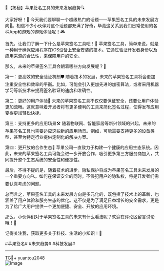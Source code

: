 🚀【揭秘】苹果签名工具的未来发展趋势🔍

大家好呀！👋 今天我们要聊聊一个超级热门的话题——苹果签名工具的未来发展方向🚀。相信不少小伙伴对这个话题都充满了好奇，毕竟这关系到我们日常使用的各种App和游戏的游戏体验呢！🎮

首先，让我们了解一下什么是苹果签名工具吧！🍎 苹果签名工具，简单来说，就是一种用于确保应用程序在iOS设备上安全安装的技术。它通过验证开发者身份以及应用来源的合法性，来保障用户的安全。

那么，未来的苹果签名工具会朝着哪些方向发展呢？🤔

第一：更高效的安全验证机制🛡️
随着技术的发展，未来的苹果签名工具将会更加注重安全性和效率的平衡。比如，可能会引入更加先进的加密算法，或者采用机器学习等新技术来提高签名验证的速度和准确性。

第二：更好的用户体验🌈
未来的苹果签名工具不仅仅要保证安全，还要让用户体验更加流畅。这就意味着开发者将有更多便利的工具来简化签名过程，使得发布应用变得更加轻松快捷。

第三：支持更多的应用场景🛠️
随着物联网、智能家居等新兴领域的兴起，未来的苹果签名工具也需要适应这些新的应用场景。例如，可能需要支持更多的设备类型，甚至为特定行业提供定制化的解决方案。

第四：更开放的合作生态🤝
苹果公司一直致力于构建一个健康的应用生态系统。因此，未来的苹果签名工具可能会进一步开放合作，吸引更多第三方服务商加入，共同提升整个生态系统的安全性和便捷性。

最后，不得不提的是，随着技术的进步，隐私保护将成为苹果签名工具未来发展的一个重要方向🔍。如何在保证安全的同时，不侵犯用户的隐私权，将是开发者们需要认真考虑的问题。

总而言之，苹果签名工具的未来发展方向是多元化的，既包括了技术上的革新，也涵盖了用户体验和服务生态的优化。这不仅是为了满足日益增长的安全需求，更是为了给广大用户提供一个更加便捷、安全、开放的应用环境。

那么，小伙伴们对于苹果签名工具的未来有什么看法呢？欢迎在评论区留言讨论哦！💬

记得关注我，获取更多关于科技、生活的小知识！🌟

#苹果签名# #未来趋势# #科技发展#

---

TG💪+ yuantou2048  
![Image](https://github.com/user-attachments/assets/b096be7b-4918-425d-a280-69484dc5cd6f)